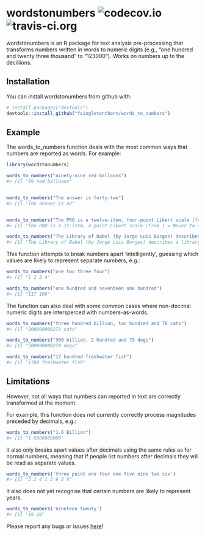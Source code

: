 
<!-- README.md is generated from README.Rmd. Please edit that file -->

# wordstonumbers ![codecov.io](https://codecov.io/gh/fsingletonthorn/words_to_numbers/branch/master/graph/badge.svg) ![travis-ci.org](https://travis-ci.org/fsingletonthorn/words_to_numbers.svg?branch=master)

wordstonumbers is an R package for text analysis pre-processing that
transforms numbers written in words to numeric digits (e.g., “one
hundred and twenty three thousand” to “123000”). Works on numbers up to
the decillions.

## Installation

You can install wordstonumbers from github with:

``` r
# install.packages("devtools")
devtools::install_github("fsingletonthorn/words_to_numbers")
```

## Example

The words\_to\_numbers function deals with the most common ways that
numbers are reported as words. For example:

``` r
library(wordstonumbers)

words_to_numbers("ninety-nine red balloons")
#> [1] "99 red balloons"
```

``` r

words_to_numbers("The answer is forty-two")
#> [1] "The answer is 42"
```

``` r

words_to_numbers("The PRQ is a twelve-item, four-point Likert scale (from one = Never to four = Very Often) with three sub-scores.")
#> [1] "The PRQ is a 12-item, 4-point Likert scale (from 1 = Never to 4 = Very Often) with 3 sub-scores."
```

``` r
words_to_numbers("The Library of Babel (by Jorge Luis Borges) describes a library that contains all possible four-hundred and ten page books made with a character set of twenty five characters (twenty two letters, as well as spaces, periods, and commas), with eighty lines per book and forty characters per line.")
#> [1] "The Library of Babel (by Jorge Luis Borges) describes a library that contains all possible 410 page books made with a character set of 25 characters (22 letters, as well as spaces, periods, and commas), with 80 lines per book and 40 characters per line."
```

This function attempts to break numbers apart ‘intelligently’, guessing
which values are likely to represent separate numbers, e.g.:

``` r
words_to_numbers("one two three four")
#> [1] "1 2 3 4"
```

``` r
words_to_numbers("one hundred and seventeen one hundred")
#> [1] "117 100"
```

The function can also deal with some common cases where non-decimal
numeric digits are intersperced with numbers-as-words.

``` r
words_to_numbers("three hundred billion, two hundred and 79 cats")
#> [1] "300000000279 cats"

words_to_numbers("300 billion, 2 hundred and 79 dogs")
#> [1] "300000000279 dogs"

words_to_numbers("17 hundred freshwater fish")
#> [1] "1700 freshwater fish"
```

## Limitations

However, not all ways that numbers can reported in text are correctly
transformed at the moment.

For example, this function does not currently correctly process
magnitudes preceded by decimals, e.g.:

``` r
words_to_numbers("1.6 Billion")
#> [1] "1.6000000000"
```

It also only breaks apart values after decimals using the same rules as
for normal numbers, meaning that if people list numbers after decimals
they will be read as separate values.

``` r
words_to_numbers('three point one four one five nine two six')
#> [1] "3.1 4 1 5 9 2 6"
```

It also does not yet recognise that certain numbers are likely to
represent years.

``` r
words_to_numbers('nineteen twenty')
#> [1] "19 20"
```

Please report any bugs or issues
[here](https://github.com/fsingletonthorn/words_to_numbers/issues)\!
